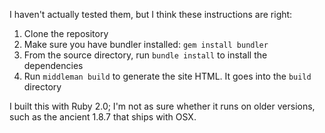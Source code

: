 I haven't actually tested them, but I think these instructions are right:

 1. Clone the repository
 2. Make sure you have bundler installed: `gem install bundler`
 3. From the source directory, run `bundle install` to install the dependencies
 4. Run `middleman build` to generate the site HTML. It goes into the `build` directory

I built this with Ruby 2.0; I'm not as sure whether it runs on older versions, such as the ancient 1.8.7 that ships with OSX.
